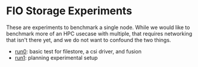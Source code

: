 # FIO Storage Experiments

These are experiments to benchmark a single node. While we would like to benchmark more of
an HPC usecase with multiple, that requires networking that isn't there yet, and we do not
want to confound the two things.

 - [run0](run0): basic test for filestore, a csi driver, and fusion
 - [run1](run1): planning experimental setup
